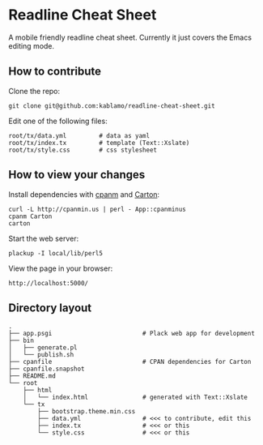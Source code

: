 # Readline Cheat Sheet

A mobile friendly readline cheat sheet.  Currently it just covers the Emacs
editing mode.

## How to contribute

Clone the repo:

    git clone git@github.com:kablamo/readline-cheat-sheet.git

Edit one of the following files:

    root/tx/data.yml         # data as yaml
    root/tx/index.tx         # template (Text::Xslate)
    root/tx/style.css        # css stylesheet

## How to view your changes

Install dependencies with [cpanm](https://metacpan.org/pod/App::cpanminus)
and [Carton](https://metacpan.org/pod/Carton):

    curl -L http://cpanmin.us | perl - App::cpanminus
    cpanm Carton
    carton

Start the web server:

    plackup -I local/lib/perl5

View the page in your browser:

    http://localhost:5000/

## Directory layout

    .
    ├── app.psgi                         # Plack web app for development
    ├── bin
    │   ├── generate.pl
    │   └── publish.sh
    ├── cpanfile                         # CPAN dependencies for Carton
    ├── cpanfile.snapshot
    ├── README.md
    └── root
        ├── html
        │   └── index.html               # generated with Text::Xslate
        └── tx
            ├── bootstrap.theme.min.css
            ├── data.yml                 # <<< to contribute, edit this
            ├── index.tx                 # <<< or this
            └── style.css                # <<< or this


